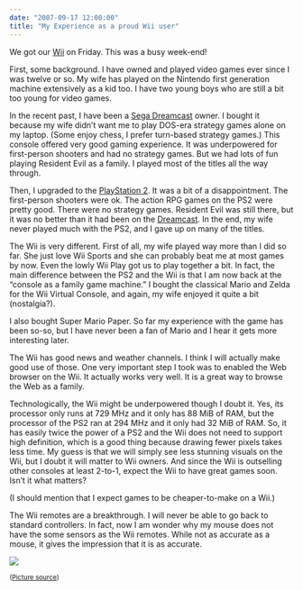 ```yaml
---
date: "2007-09-17 12:00:00"
title: "My Experience as a proud Wii user"
---
```




We got our [Wii](https://en.wikipedia.org/wiki/Wii) on Friday. This was a busy week-end!

First, some background. I have owned and played video games ever since I was twelve or so. My wife has played on the Nintendo first generation machine extensively as a kid too. I have two young boys who are still a bit too young for video games.

In the recent past, I have been a [Sega Dreamcast](https://en.wikipedia.org/wiki/Sega_Dreamcast) owner. I bought it because my wife didn&rsquo;t want me to play DOS-era strategy games alone on my laptop. (Some enjoy chess, I prefer turn-based strategy games.) This console offered very good gaming experience. It was underpowered for first-person shooters and had no strategy games. But we had lots of fun playing Resident Evil as a family. I played most of the titles all the way through.

Then, I upgraded to the [PlayStation 2](https://en.wikipedia.org/wiki/PlayStation_2). It was a bit of a disappointment. The first-person shooters were ok. The action RPG games on the PS2 were pretty good. There were no strategy games. Resident Evil was still there, but it was no better than it had been on the [Dreamcast](https://en.wikipedia.org/wiki/Sega_Dreamcast). In the end, my wife never played much with the PS2, and I gave up on many of the titles.

The Wii is very different. First of all, my wife played way more than I did so far. She just love Wii Sports and she can probably beat me at most games by now. Even the lowly Wii Play got us to play together a bit. In fact, the main difference between the PS2 and the Wii is that I am now back at the &ldquo;console as a family game machine.&rdquo; I bought the classical Mario and Zelda for the Wii Virtual Console, and again, my wife enjoyed it quite a bit (nostalgia?). 

I also bought Super Mario Paper. So far my experience with the game has been so-so, but I have never been a fan of Mario and I hear it gets more interesting later. 

The Wii has good news and weather channels. I think I will actually make good use of those. One very important step I took was to enabled the Web browser on the Wii. It actually works very well. It is a great way to browse the Web as a family.

Technologically, the Wii might be underpowered though I doubt it. Yes, its processor only runs at 729 MHz and it only has 88 MiB of RAM, but the processor of the PS2 ran at 294 MHz and it only had 32 MiB of RAM. So, it has easily twice the power of a PS2 and the Wii does not need to support high definition, which is a good thing because drawing fewer pixels takes less time. My guess is that we will simply see less stunning visuals on the Wii, but I doubt it will matter to Wii owners. And since the Wii is outselling other consoles at least 2-to-1, expect the Wii to have great games soon. Isn&rsquo;t it what matters?

(I should mention that I expect games to be cheaper-to-make on a Wii.)

The Wii remotes are a breakthrough. I will never be able to go back to standard controllers. In fact, now I am wonder why my mouse does not have the some sensors as the Wii remotes. While not as accurate as a mouse, it gives the impression that it is as accurate.

<img decoding="async" src="http://farm1.static.flickr.com/144/328141697_f7286c24fb.jpg" />

<small>([Picture source](http://www.flickr.com/photos/el3enawe/))</small>

